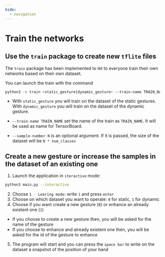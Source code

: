 ```yaml
---
hide:
  - navigation
---
```

# Train the networks
## Use the `train` package to create new `tflite` files
The `train` package has been implemented to let to everyone train their own networks based on their own dataset.

You can launch the train with the command
```bash
python3 -m train <static_gesture|dynamic_gesture> --train-name TRAIN_NAME [--sample-number N]
```

- With `static_gesture` you will train on the dataset of the static gestures. With `dynamic_gesture` you will train on the dataset of the dynamic gesture.

- `--train-name TRAIN_NAME` set the name of the train as `TRAIN_NAME`. It will be used as name for TensorBoard.

- `--sample-number N` is an optional argument. If it is passed, the size of the dataset will be `N * num_classes`

## Create a new gesture or increase the samples in the dataset of an existing one
1. Launch the application in `iteractive` mode:
  ```bash
  python3 main.py --interactive
  ```
2. Choose `1 - Learing mode`: write `1` and press `enter`
3. Choose on which dataset you want to operate: `0` for static, `1` for dynamic
4. Choose if you want create a new gesture (`0`) or enhance an already existent one (`1`)
  - If you choose to create a new gesture then, you will be asked for the name of the gesture
  - If you choose to enhance and already existent one then, you will be asked for the id of the gesture to enhance
5. The program will start and you can press the `space bar` to write on the dataset a snapshot of the position of your hand
